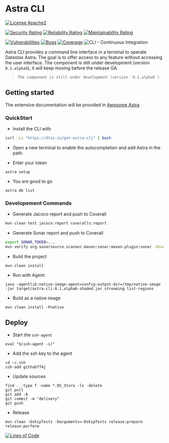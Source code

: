 # Astra CLI

[![License Apache2](https://img.shields.io/hexpm/l/plug.svg)](http://www.apache.org/licenses/LICENSE-2.0)

[![Security Rating](https://sonarcloud.io/api/project_badges/measure?project=clun_astra-cli&metric=security_rating)](https://sonarcloud.io/summary/new_code?id=clun_astra-cli)
[![Reliability Rating](https://sonarcloud.io/api/project_badges/measure?project=clun_astra-cli&metric=reliability_rating)](https://sonarcloud.io/summary/new_code?id=clun_astra-cli)
[![Maintainability Rating](https://sonarcloud.io/api/project_badges/measure?project=clun_astra-cli&metric=sqale_rating)](https://sonarcloud.io/summary/overall?id=clun_astra-cli)

[![Vulnerabilities](https://sonarcloud.io/api/project_badges/measure?project=clun_astra-cli&metric=vulnerabilities)](https://sonarcloud.io/summary/overall?id=clun_astra-cli)
[![Bugs](https://sonarcloud.io/api/project_badges/measure?project=clun_astra-cli&metric=bugs)](https://sonarcloud.io/summary/new_code?id=clun_astra-cli)
[![Coverage](https://sonarcloud.io/api/project_badges/measure?project=clun_astra-cli&metric=coverage)](https://sonarcloud.io/summary/new_code?id=clun_astra-cli)
![CLI - Continuous Integration](https://github.com/datastax/astra-cli/actions/workflows/cli-native-images.yml/badge.svg)

Astra CLI provides a command line interface in a terminal to operate Datastax Astra. The goal is to offer access to any feature without accessing the user interface. The component is still under development (version `0.1.alpha5`), it will keep moving before the release GA.

> ```
> The component is still under development (version `0.1.alpha5`)
> ```

## Getting started

The extensive documentation will be provided in [Awesome Astra](https://awesome-astra.github.io/docs/pages/astra/astra-cli/)

### QuickStart

- Install the CLI with 

```bash
curl -Ls "https://dtsx.io/get-astra-cli" | bash
```

- Open a new terminal to enable the autocompletion and add Astra in the path.

- Enter your token 

```
astra setup
```

- You are good to go 

```
astra db list
```


### Developement Commands

- Generate Jacoco report and push to Coverall

```bash
mvn clean test jacoco:report coveralls:report
```

- Generate Sonar report and push to Coverall

```bash
export SONAR_TOKEN=...
mvn verify org.sonarsource.scanner.maven:sonar-maven-plugin:sonar -Dsonar.projectKey=clun_astra-cli
```

- Build the project

```
mvn clean install
```

- Run with Agent:

```
java -agentlib:native-image-agent=config-output-dir=/tmp/native-image -jar target/astra-cli-0.1.alpha6-shaded.jar streaming list-regions
```

- Build as a native image

```
mvn clean install -Pnative
```


## Deploy

- Start the `ssh-agent`
```
eval "$(ssh-agent -s)"
```
- Add the ssh key to the agent
```
cd ~/.ssh
ssh-add githubff4j
```
- Update sources
```
find . -type f -name *.DS_Store -ls -delete
git pull
git add -A
git commit -m "delivery"
git push
```
- Release
```
mvn clean -DskipTests -Darguments=-DskipTests release:prepare release:perform
```

[![Lines of Code](https://sonarcloud.io/api/project_badges/measure?project=clun_astra-cli&metric=ncloc)](https://sonarcloud.io/summary/new_code?id=clun_astra-cli)

